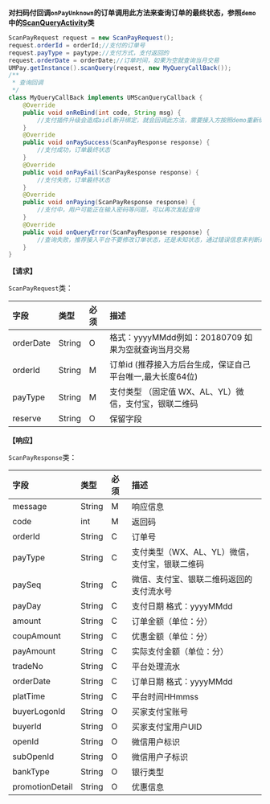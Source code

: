 **对扫码付回调`onPayUnknown`的订单调用此方法来查询订单的最终状态，参照`demo`中的[ScanQueryActivity](https://github.com/mr-yang/PayPluginDemo/blob/master/app/src/main/java/com/umpay/payplugindemo/ScanQueryActivity.java)类**


```java
ScanPayRequest request = new ScanPayRequest();
request.orderId = orderId;//支付的订单号
request.payType = paytype;//支付方式，支付返回的
request.orderDate = orderDate;//订单时间，如果为空就查询当月交易
UMPay.getInstance().scanQuery(request, new MyQueryCallBack());
/**
 * 查询回调
 */
class MyQueryCallBack implements UMScanQueryCallback {
	@Override
    public void onReBind(int code, String msg) {
        //支付插件升级会造成aidl断开绑定，就会回调此方法，需要接入方按照demo重新绑定即可
    }
    @Override
    public void onPaySuccess(ScanPayResponse response) {
        //支付成功，订单最终状态
    }
    @Override
    public void onPayFail(ScanPayResponse response) {
        //支付失败，订单最终状态
    }
    @Override
    public void onPaying(ScanPayResponse response) {
        //支付中，用户可能正在输入密码等问题，可以再次发起查询
    }
    @Override
    public void onQueryError(ScanPayResponse response) {
        //查询失败，推荐接入平台不要修改订单状态，还是未知状态，通过错误信息来判断是否需要继续发起查询
    }
}

```


**【请求】**

`ScanPayRequest`类：

| 字段  | 类型  | 必须  | 描述  |
| :------------ | :------------ | :------------ | :------------ |
| orderDate  | String  | O  | 格式：yyyyMMdd例如：20180709 如果为空就查询当月交易  |
| orderId  | String  | M  | 订单id (推荐接入方后台生成，保证自己平台唯一,最大长度64位)  |
| payType  | String  | M  | 支付类型 （固定值 WX、AL、YL）微信，支付宝，银联二维码  |
| reserve  | String  | O  | 保留字段  |



**【响应】**

`ScanPayResponse`类：

| 字段  | 类型  | 必须  | 描述  |
| :------------ | :------------ | :------------ | :------------ |
| message  | String  | M  | 响应信息  |
| code  | int  | M  | 返回码  |
| orderId  | String  | C  | 订单号  |
| payType  | String  | C  | 支付类型（WX、AL、YL）微信，支付宝，银联二维码  |
| paySeq  | String  | C  | 微信、支付宝、银联二维码返回的支付流水号  |
| payDay  | String  | C  | 支付日期 格式：yyyyMMdd  |
| amount  | String  | C  | 订单金额（单位：分）  |
| coupAmount  | String  | C  | 优惠金额（单位：分）  |
| payAmount  | String  | C  | 实际支付金额（单位：分）  |
| tradeNo  | String  | C  | 平台处理流水  |
| orderDate  | String  | C  | 订单日期 格式：yyyyMMdd  |
| platTime  | String  | C  | 平台时间HHmmss  |
| buyerLogonId  | String  | O  | 买家支付宝账号  |
| buyerId  | String  | O  | 买家支付宝用户UID  |
| openId  | String  | O  | 微信用户标识  |
| subOpenId  | String  | O  | 微信用户子标识  |
| bankType  | String  | O  | 银行类型  |
| promotionDetail  | String  | O  | 优惠信息  |